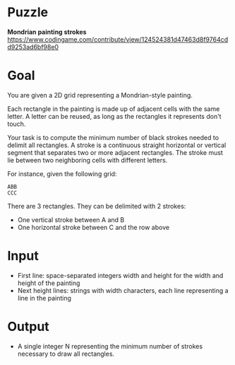 # Puzzle
**Mondrian painting strokes** https://www.codingame.com/contribute/view/124524381d47463d8f9764cdd9253ad6bf98e0

# Goal
You are given a 2D grid representing a Mondrian-style painting.

Each rectangle in the painting is made up of adjacent cells with the same letter. A letter can be reused, as long as the rectangles it represents don't touch.

Your task is to compute the minimum number of black strokes needed to delimit all rectangles. A stroke is a continuous straight horizontal or vertical segment that separates two or more adjacent rectangles. The stroke must lie between two neighboring cells with different letters.

For instance, given the following grid:
```
ABB
CCC
```

There are 3 rectangles. They can be delimited with 2 strokes:  
- One vertical stroke between A and B
- One horizontal stroke between C and the row above
  
# Input
* First line: space-separated integers width and height for the width and height of the painting
* Next height lines: strings with width characters, each line representing a line in the painting

# Output
* A single integer N representing the minimum number of strokes necessary to draw all rectangles.
